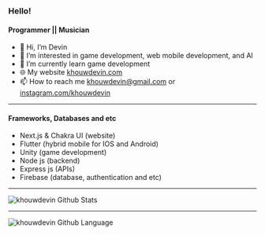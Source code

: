 ### Hello!

#### Programmer || Musician

- 👋 Hi, I’m Devin
- 👀 I’m interested in game development, web mobile development, and AI
- 🌱 I’m currently learn game development
- 🌐 My website [khouwdevin.com](https://khouwdevin.com)
- 📫 How to reach me khouwdevin@gmail.com or [instagram.com/khouwdevin](https://www.instagram.com/khouwdevin/)

---

#### Frameworks, Databases and etc

- Next.js & Chakra UI (website)
- Flutter (hybrid mobile for IOS and Android)
- Unity (game development)
- Node js (backend)
- Express js (APIs)
- Firebase (database, authentication and etc)

---


<img alt="khouwdevin Github Stats" style="display: block;" src="https://github-readme-stats.vercel.app/api?username=khouwdevin&show_icons=true&hide_border=true&theme=tokyonight"/>

---
<img alt="khouwdevin Github Language" style="display: block;" src="https://github-readme-stats.vercel.app/api/top-langs/?username=khouwdevin&layout=compact&show_icons=true&hide_border=true&theme=tokyonight"/>
<!---
khouwdevin/khouwdevin is a ✨ special ✨ repository because its `README.md` (this file) appears on your GitHub profile.
You can click the Preview link to take a look at your changes.
--->
